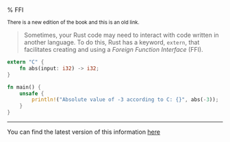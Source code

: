 % FFI

<small>There is a new edition of the book and this is an old link.</small>

> Sometimes, your Rust code may need to interact with code written in another language.
> To do this, Rust has a keyword, `extern`, that facilitates creating and using a _Foreign Function Interface_ (FFI).

```rust
extern "C" {
    fn abs(input: i32) -> i32;
}

fn main() {
    unsafe {
        println!("Absolute value of -3 according to C: {}", abs(-3));
    }
}
```

---

You can find the latest version of this information
[here](ch20-01-unsafe-rust.html#using-extern-functions-to-call-external-code)
